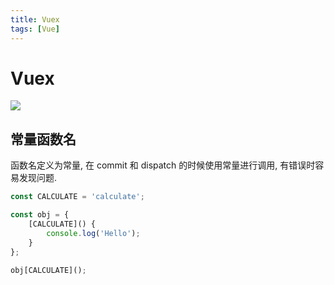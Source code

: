 ```yaml
---
title: Vuex
tags: [Vue]
---
```


# Vuex

![](@attachment/vuex.png)

## 常量函数名
函数名定义为常量, 在 commit 和 dispatch 的时候使用常量进行调用, 有错误时容易发现问题.
```js
const CALCULATE = 'calculate';

const obj = {
    [CALCULATE]() {
        console.log('Hello');
    }
};

obj[CALCULATE]();
```
